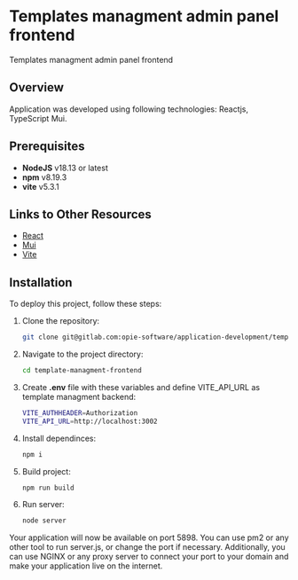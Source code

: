 # Templates managment admin panel frontend

Templates managment admin panel frontend

## Overview

Application was developed using following technologies: Reactjs, TypeScript Mui.

## Prerequisites

- **NodeJS** v18.13 or latest
- **npm** v8.19.3
- **vite** v5.3.1

## Links to Other Resources

- [React](https://react.dev/)
- [Mui](https://mui.com/material-ui)
- [Vite](https://vitejs.dev/)

## Installation

To deploy this project, follow these steps:

1. Clone the repository:

   ```sh
   git clone git@gitlab.com:opie-software/application-development/templates/template-management-frontend.git
   ```

2. Navigate to the project directory:

   ```sh
   cd template-managment-frontend
   ```

3. Create **.env** file with these variables and define VITE_API_URL as template managment backend:

   ```sh
   VITE_AUTHHEADER=Authorization
   VITE_API_URL=http://localhost:3002
   ```

4. Install dependinces:
   ```sh
   npm i
   ```
5. Build project:

   ```sh
   npm run build
   ```

6. Run server:
   ```sh
   node server
   ```

Your application will now be available on port 5898. You can use pm2 or any other tool to run server.js, or change the port if necessary. Additionally, you can use NGINX or any proxy server to connect your port to your domain and make your application live on the internet.
